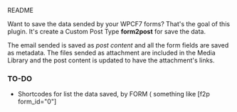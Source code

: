 README

Want to save the data sended by your WPCF7 forms? That's the goal of this plugin. It's create a Custom Post Type **form2post** for save the data.

The email sended is saved as *post content* and all the form fields are saved as metadata. The files sended as attachment are included in the Media Library and the post content is updated to have the attachment's links.

### TO-DO

* Shortcodes for list the data saved, by FORM ( something like [f2p form_id="0"]